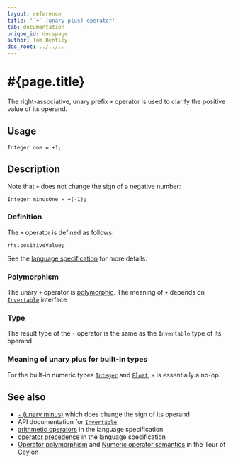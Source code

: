 ```yaml
---
layout: reference
title: '`+` (unary plus) operator'
tab: documentation
unique_id: docspage
author: Tom Bentley
doc_root: ../../..
---
```


# #{page.title}

The right-associative, unary prefix `+` operator is used to clarify the positive value 
of its operand.

## Usage 

<!-- try: -->
    Integer one = +1;

## Description

Note that `+` does not change the sign of a negative number:

<!-- try: -->
    Integer minusOne = +(-1);

### Definition 

The `+` operator is defined as follows:

<!-- check:none -->
<!-- try: -->
    rhs.positiveValue;

See the [language specification](#{site.urls.spec_current}#arithmetic) for more details.

### Polymorphism

The unary `+` operator is [polymorphic](#{page.doc_root}/reference/operator/operator-polymorphism). 
The meaning of `+` depends on 
[`Invertable`](#{site.urls.apidoc_current}/Invertable.type.html) interface 

### Type

The result type of the `-` operator is the same as the `Invertable` type of its operand.

### Meaning of unary plus for built-in types

For the built-in numeric types
[`Integer`](#{site.urls.apidoc_current}/Integer.type.html) and
[`Float`](#{site.urls.apidoc_current}/Float.type.html), `+` 
is essentially a no-op.

## See also

* [`-` (unary minus)](../unary_minus) which does change the sign of its operand
* API documentation for [`Invertable`](#{site.urls.apidoc_current}/Invertable.type.html)
* [arithmetic operators](#{site.urls.spec_current}#arithmetic) in the 
  language specification
* [operator precedence](#{site.urls.spec_current}#operatorprecedence) in the 
  language specification
* [Operator polymorphism](#{page.doc_root}/tour/language-module/#operator_polymorphism) 
  and 
  [Numeric operator semantics](#{page.doc_root}/tour/language-module/#numeric_operator_semantics) 
  in the Tour of Ceylon

